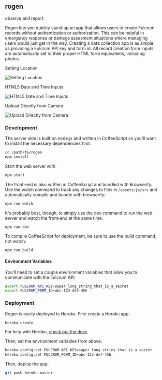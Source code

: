 ## rogen

observe and report.

Rogen lets you quickly stand up an app that allows users to create Fulcrum records without authentication or authorization. This can be helpful in emergency response or damage assesment situations where managing users would just get in the way. Creating a data collection app is as simple as providing a Fulcrum API key and form id. All record creation form inputs are automatically set to their proper HTML form equivalents, including photos.

Setting Location

![Setting Location](https://dl.dropboxusercontent.com/u/10994537/Screenshot_2014-09-17-21-06-41.png)

HTML5 Date and Time Inputs

![HTML5 Date and Time Inputs](https://dl.dropboxusercontent.com/u/10994537/Screenshot_2014-09-17-21-07-06.png)

Upload Directly from Camera

![Upload Directly from Camera](https://dl.dropboxusercontent.com/u/10994537/Screenshot_2014-09-17-21-07-35.png)

### Development

The server side is built on node.js and written in CoffeeScript so you'll want to install the necessary dependencies first:

```bash
cd /path/to/rogen
npm install
```

Start the web server with:

```bash
npm start
```

The front-end is also written in CoffeeScript and bundled with Browserify. Use the watch command to track any changes to files in `/assets/js/src` and automatically compile and bundle with browserify:

```bash
npm run watch
```

It's probably best, though, to simply use the dev command to run the web server and watch the front-end at the same time:

```bash
npm run dev
```

To compile CoffeeScript for deployment, be sure to use the build command, not watch:

```bash
npm run build
```

#### Environment Variables

You'll need to set a couple environment variables that allow you to communicate with the Fulcrum API.

```bash
export FULCRUM_API_KEY=super_long_string_that_is_a_secret
export FULCRUM_FORM_ID=abc-123-def-456
```

### Deployment

Rogen is easily deployed to Heroku. First create a Heroku app:

```bash
heroku create
```

For help with Heroku, [check out the docs](https://devcenter.heroku.com/articles/getting-started-with-nodejs#introduction).

Then, set the envrionment variables from above:

```bash
heroku config:set FULCRUM_API_KEY=super_long_string_that_is_a_secret
heroku config:set FULCRUM_FORM_ID=abc-123-def-456
```

Then, deploy the app:

```bash
git push heroku master
```
